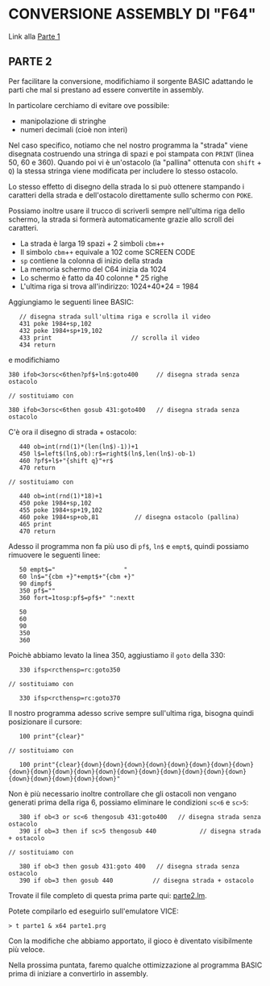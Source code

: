 # CONVERSIONE ASSEMBLY DI "F64" 

Link alla [Parte 1](parte1.md)

## PARTE 2 

Per facilitare la conversione, modifichiamo il
sorgente BASIC adattando le parti che mal si prestano 
ad essere convertite in assembly.

In particolare cerchiamo di evitare ove possibile:

- manipolazione di stringhe
- numeri decimali (cioè non interi)

Nel caso specifico, notiamo che nel nostro programma la "strada"
viene disegnata costruendo una stringa di spazi e poi stampata con `PRINT` 
(linea 50, 60 e 360). Quando poi vi è un'ostacolo (la "pallina" ottenuta
con `shift` + `Q`) la stessa stringa viene modificata per includere
lo stesso ostacolo. 

Lo stesso effetto di disegno della strada lo si può ottenere
stampando i caratteri della strada e dell'ostacolo direttamente
sullo schermo con `POKE`. 

Possiamo inoltre usare il trucco di scriverli sempre nell'ultima
riga dello schermo, la strada si formerà automaticamente 
grazie allo scroll dei caratteri.

- La strada è larga 19 spazi + 2 simboli `cbm`+`+`
- Il simbolo `cbm`+`+` equivale a 102 come SCREEN CODE
- `sp` contiene la colonna di inizio della strada
- La memoria schermo del C64 inizia da 1024
- Lo schermo è fatto da 40 colonne * 25 righe
- L'ultima riga si trova all'indirizzo: 1024+40*24 = 1984

Aggiungiamo le seguenti linee BASIC:

```
   // disegna strada sull'ultima riga e scrolla il video
   431 poke 1984+sp,102   
   432 poke 1984+sp+19,102
   433 print                      // scrolla il video
   434 return
```

e modifichiamo

```
380 ifob<3orsc<6then?pf$+ln$:goto400     // disegna strada senza ostacolo

// sostituiamo con

380 ifob<3orsc<6then gosub 431:goto400   // disegna strada senza ostacolo
```

C'è ora il disegno di strada + ostacolo:

```   
   440 ob=int(rnd(1)*(len(ln$)-1))+1
   450 l$=left$(ln$,ob):r$=right$(ln$,len(ln$)-ob-1)
   460 ?pf$+l$+"{shift q}"+r$
   470 return

// sostituiamo con

   440 ob=int(rnd(1)*18)+1 
   450 poke 1984+sp,102   
   455 poke 1984+sp+19,102
   460 poke 1984+sp+ob,81          // disegna ostacolo (pallina)
   465 print
   470 return
```

Adesso il programma non fa più uso di `pf$`, `ln$` e `empt$`, quindi possiamo rimuovere le seguenti linee:
```
   50 empt$="                   "
   60 ln$="{cbm +}"+empt$+"{cbm +}"
   90 dimpf$
   350 pf$=""
   360 fort=1tosp:pf$=pf$+" ":nextt

   50
   60
   90
   350
   360
```

Poichè abbiamo levato la linea 350, aggiustiamo il `goto` della 330:
```
   330 ifsp<rcthensp=rc:goto350

// sostituiamo con

   330 ifsp<rcthensp=rc:goto370
```

Il nostro programma adesso scrive sempre sull'ultima riga, bisogna quindi posizionare il cursore:
```
   100 print"{clear}"

// sostituiamo con

   100 print"{clear}{down}{down}{down}{down}{down}{down}{down}{down}{down}{down}{down}{down}{down}{down}{down}{down}{down}{down}{down}{down}{down}{down}{down}{down}"
```

Non è più necessario inoltre controllare che gli ostacoli non vengano generati prima della riga 6,
possiamo eliminare le condizioni `sc<6` e `sc>5`:
```
   380 if ob<3 or sc<6 thengosub 431:goto400   // disegna strada senza ostacolo
   390 if ob=3 then if sc>5 thengosub 440            // disegna strada + ostacolo

// sostituiamo con

   380 if ob<3 then gosub 431:goto 400   // disegna strada senza ostacolo
   390 if ob=3 then gosub 440           // disegna strada + ostacolo
```

Trovate il file completo di questa prima parte qui: [parte2.lm](parte2.lm).

Potete compilarlo ed eseguirlo sull'emulatore VICE:

```
> t parte1 & x64 parte1.prg
```

Con la modifiche che abbiamo apportato, il gioco è diventato visibilmente più veloce.

Nella prossima puntata, faremo qualche ottimizzazione al programma BASIC prima di iniziare a convertirlo in assembly.

